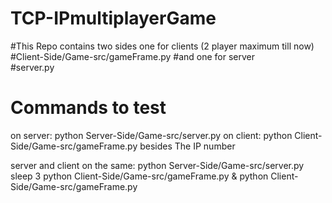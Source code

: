 # TCP-IPmultiplayerGame
#This Repo contains two sides one for clients (2 player maximum till now)
#Client-Side/Game-src/gameFrame.py
#and one for server  
#server.py

# Commands to test
on server:
python Server-Side/Game-src/server.py <port number>
on client:
python Client-Side/Game-src/gameFrame.py <port number>
besides The IP number

server and client on the same:
python Server-Side/Game-src/server.py <port number>
sleep 3
python Client-Side/Game-src/gameFrame.py <port number> &
python Client-Side/Game-src/gameFrame.py <port number>
